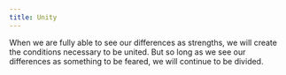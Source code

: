 ```yaml
---
title: Unity
---
```


When we are fully able to see our differences as strengths, we will create the conditions necessary to be united. But so long as we see our differences as something to be feared, we will continue to be divided.
